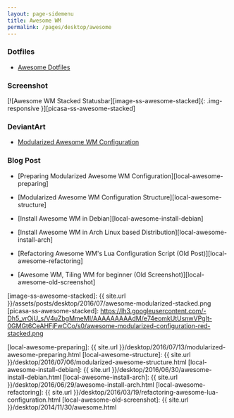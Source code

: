 ```yaml
---
layout: page-sidemenu
title: Awesome WM
permalink: /pages/desktop/awesome
---
```


### Dotfiles

*	[Awesome Dotfiles][doftiles-awesome]

### Screenshot

[![Awesome WM Stacked Statusbar][image-ss-awesome-stacked]{: .img-responsive }][picasa-ss-awesome-stacked]


### DeviantArt

*	[Modularized Awesome WM Configuration][deviant-awesome]

### Blog Post

*	[Preparing Modularized Awesome WM Configuration][local-awesome-preparing]

*	[Modularized Awesome WM Configuration Structure][local-awesome-structure]

*	[Install Awesome WM in Debian][local-awesome-install-debian]

*	[Install Awesome WM in Arch Linux based Distribution][local-awesome-install-arch]

*	[Refactoring Awesome WM's Lua Configuration Script (Old Post)][local-awesome-refactoring]

*	[Awesome WM, Tiling WM for beginner (Old Screenshot)][local-awesome-old-screenshot]

 
[//]: <> ( -- -- -- links below -- -- -- )

[doftiles-awesome]: https://github.com/epsi-rns/dotfiles/blob/master/awesome/README.md
[deviant-awesome]: http://nurwijayadi.deviantart.com/art/Modularized-Awesome-WM-Configuration-622327698

[image-ss-awesome-stacked]: {{ site.url }}/assets/posts/desktop/2016/07/awesome-modularized-stacked.png
[picasa-ss-awesome-stacked]: https://lh3.googleusercontent.com/-Dh5_vrOjU_s/V4uZbgMmeMI/AAAAAAAAAdM/e74eomkUtUsnwVPgIt-0GMGt6CeAHFjFwCCo/s0/awesome-modularized-configuration-red-stacked.png

[local-awesome-preparing]:      {{ site.url }}/desktop/2016/07/13/modularized-awesome-preparing.html 
[local-awesome-structure]:      {{ site.url }}/desktop/2016/07/06/modularized-awesome-structure.html
[local-awesome-install-debian]: {{ site.url }}/desktop/2016/06/30/awesome-install-debian.html 
[local-awesome-install-arch]:   {{ site.url }}/desktop/2016/06/29/awesome-install-arch.html
[local-awesome-refactoring]:    {{ site.url }}/desktop/2016/03/19/refactoring-awesome-lua-configuration.html
[local-awesome-old-screenshot]: {{ site.url }}/desktop/2014/11/30/awesome.html
